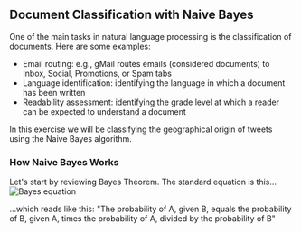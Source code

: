 ## Document Classification with Naive Bayes
One of the main tasks in natural language processing is the classification of documents. Here are some examples:
+ Email routing: e.g., gMail routes emails (considered documents) to Inbox, Social, Promotions, or Spam tabs
+ Language identification: identifying the language in which a document has been written
+ Readability assessment: identifying the grade level at which a reader can be expected to understand a document

In this exercise we will be classifying the geographical origin of tweets using the Naive Bayes algorithm.
### How Naive Bayes Works
Let's start by reviewing Bayes Theorem. The standard equation is this...
![Bayes equation](/Bayes_equation.jpg)

...which reads like this: "The probability of A, given B, equals the probability of B, given A, times the probability of A, divided by the probability of B"
